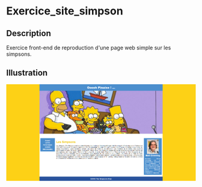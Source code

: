 # Exercice_site_simpson
## Description
Exercice front-end de reproduction d'une page web simple sur les simpsons.

## Illustration
![Illustration du site](https://github.com/David-SDA/Exercice_site_simpson/blob/master/assets/figure.png)

